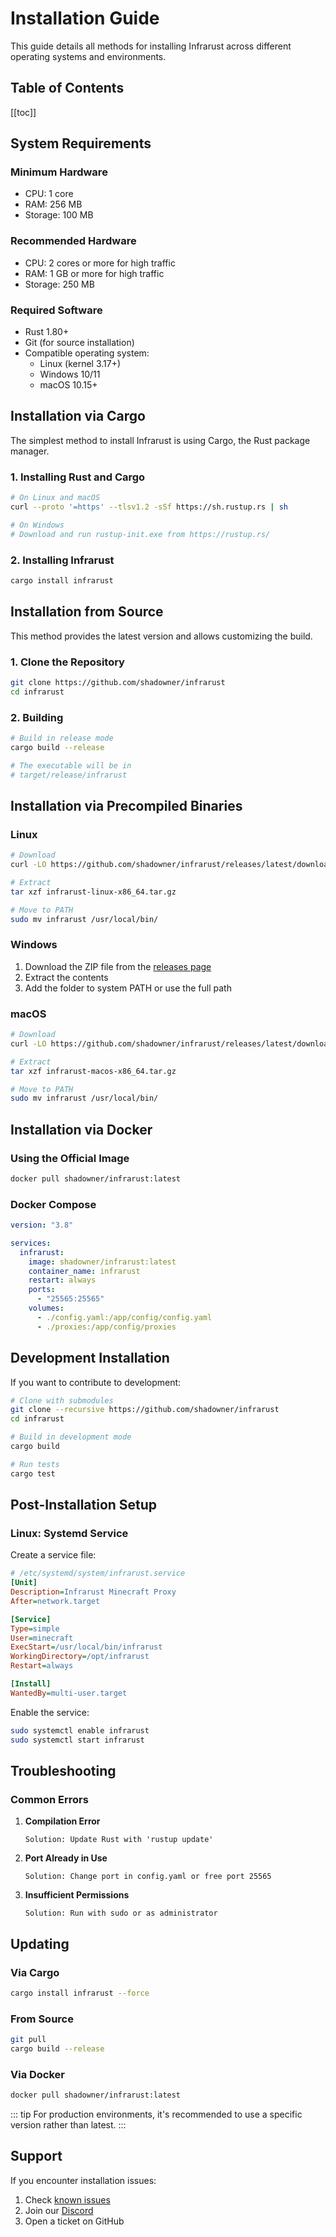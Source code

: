 # Installation Guide

This guide details all methods for installing Infrarust across different operating systems and environments.

## Table of Contents

[[toc]]

## System Requirements

### Minimum Hardware

- CPU: 1 core
- RAM: 256 MB
- Storage: 100 MB

### Recommended Hardware

- CPU: 2 cores or more for high traffic
- RAM: 1 GB or more for high traffic
- Storage: 250 MB

### Required Software

- Rust 1.80+
- Git (for source installation)
- Compatible operating system:
  - Linux (kernel 3.17+)
  - Windows 10/11
  - macOS 10.15+

## Installation via Cargo

The simplest method to install Infrarust is using Cargo, the Rust package manager.

### 1. Installing Rust and Cargo

```bash
# On Linux and macOS
curl --proto '=https' --tlsv1.2 -sSf https://sh.rustup.rs | sh

# On Windows
# Download and run rustup-init.exe from https://rustup.rs/
```

### 2. Installing Infrarust

```bash
cargo install infrarust
```

## Installation from Source

This method provides the latest version and allows customizing the build.

### 1. Clone the Repository

```bash
git clone https://github.com/shadowner/infrarust
cd infrarust
```

### 2. Building

```bash
# Build in release mode
cargo build --release

# The executable will be in
# target/release/infrarust
```

## Installation via Precompiled Binaries

### Linux

```bash
# Download
curl -LO https://github.com/shadowner/infrarust/releases/latest/download/infrarust-linux-x86_64.tar.gz

# Extract
tar xzf infrarust-linux-x86_64.tar.gz

# Move to PATH
sudo mv infrarust /usr/local/bin/
```

### Windows

1. Download the ZIP file from the [releases page](https://github.com/shadowner/infrarust/releases)
2. Extract the contents
3. Add the folder to system PATH or use the full path

### macOS

```bash
# Download
curl -LO https://github.com/shadowner/infrarust/releases/latest/download/infrarust-macos-x86_64.tar.gz

# Extract
tar xzf infrarust-macos-x86_64.tar.gz

# Move to PATH
sudo mv infrarust /usr/local/bin/
```

## Installation via Docker

### Using the Official Image

```bash
docker pull shadowner/infrarust:latest
```

### Docker Compose

```yaml
version: "3.8"

services:
  infrarust:
    image: shadowner/infrarust:latest
    container_name: infrarust
    restart: always
    ports:
      - "25565:25565"
    volumes:
      - ./config.yaml:/app/config/config.yaml
      - ./proxies:/app/config/proxies
```

## Development Installation

If you want to contribute to development:

```bash
# Clone with submodules
git clone --recursive https://github.com/shadowner/infrarust
cd infrarust

# Build in development mode
cargo build

# Run tests
cargo test
```

## Post-Installation Setup

### Linux: Systemd Service

Create a service file:

```ini
# /etc/systemd/system/infrarust.service
[Unit]
Description=Infrarust Minecraft Proxy
After=network.target

[Service]
Type=simple
User=minecraft
ExecStart=/usr/local/bin/infrarust
WorkingDirectory=/opt/infrarust
Restart=always

[Install]
WantedBy=multi-user.target
```

Enable the service:

```bash
sudo systemctl enable infrarust
sudo systemctl start infrarust
```

## Troubleshooting

### Common Errors

1. **Compilation Error**

   ```
   Solution: Update Rust with 'rustup update'
   ```

2. **Port Already in Use**

   ```
   Solution: Change port in config.yaml or free port 25565
   ```

3. **Insufficient Permissions**

   ```
   Solution: Run with sudo or as administrator
   ```

## Updating

### Via Cargo

```bash
cargo install infrarust --force
```

### From Source

```bash
git pull
cargo build --release
```

### Via Docker

```bash
docker pull shadowner/infrarust:latest
```

::: tip
For production environments, it's recommended to use a specific version rather than latest.
:::

## Support

If you encounter installation issues:

1. Check [known issues](https://github.com/shadowner/infrarust/issues)
2. Join our [Discord](https://discord.gg/sqbJhZVSgG)
3. Open a ticket on GitHub
